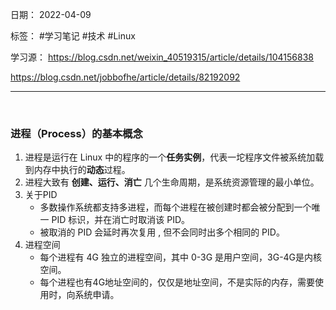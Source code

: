 日期： 2022-04-09

标签： #学习笔记 #技术 #Linux

学习源： 
https://blog.csdn.net/weixin_40519315/article/details/104156838

https://blog.csdn.net/jobbofhe/article/details/82192092

---
<br>

### 进程（Process）的基本概念
1. 进程是运行在 Linux 中的程序的一个**任务实例**，代表一坨程序文件被系统加载到内存中执行的**动态**过程。
2. 进程大致有 **创建、运行、消亡** 几个生命周期，是系统资源管理的最小单位。
3. 关于PID
	- 多数操作系统都支持多进程，而每个进程在被创建时都会被分配到一个唯一 PID 标识，并在消亡时取消该 PID。
	- 被取消的 PID 会延时再次复用 , 但不会同时出多个相同的 PID。
4. 进程空间
	- 每个进程有 4G 独立的进程空间，其中 0-3G 是用户空间，3G-4G是内核空间。
	- 每个进程也有4G地址空间的，仅仅是地址空间，不是实际的内存，需要使用时，向系统申请。